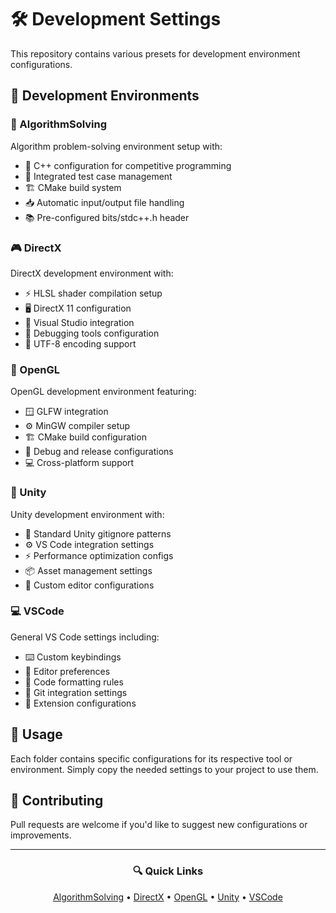 # 🛠 Development Settings

This repository contains various presets for development environment configurations.

## 🎯 Development Environments

### 🧮 AlgorithmSolving

Algorithm problem-solving environment setup with:

- 📝 C++ configuration for competitive programming
- 🔄 Integrated test case management
- 🏗 CMake build system
- 📥 Automatic input/output file handling
- 📚 Pre-configured bits/stdc++.h header

### 🎮 DirectX

DirectX development environment with:

- ⚡ HLSL shader compilation setup
- 🖥 DirectX 11 configuration
- 🔧 Visual Studio integration
- 🐛 Debugging tools configuration
- 📄 UTF-8 encoding support

### 🎨 OpenGL

OpenGL development environment featuring:

- 🪟 GLFW integration
- ⚙️ MinGW compiler setup
- 🏗 CMake build configuration
- 🔄 Debug and release configurations
- 💻 Cross-platform support

### 🎲 Unity

Unity development environment with:

- 📝 Standard Unity gitignore patterns
- ⚙️ VS Code integration settings
- ⚡ Performance optimization configs
- 📦 Asset management settings
- 🔧 Custom editor configurations

### 💻 VSCode

General VS Code settings including:

- ⌨️ Custom keybindings
- 🎨 Editor preferences
- 📝 Code formatting rules
- 🔄 Git integration settings
- 🧩 Extension configurations

## 📖 Usage

Each folder contains specific configurations for its respective tool or environment. Simply copy the needed settings to your project to use them.

## 🤝 Contributing

Pull requests are welcome if you'd like to suggest new configurations or improvements.

---

<div align="center">

### 🔍 Quick Links

[AlgorithmSolving](#-algorithmsolving) •
[DirectX](#-directx) •
[OpenGL](#-opengl) •
[Unity](#-unity) •
[VSCode](#-vscode)

</div>
